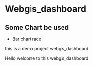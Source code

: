 # Webgis_dashboard
## Some Chart be used

* Bar chart race

this is a demo project webgis_dashboard

Hello welcome to this webgis_dashboard